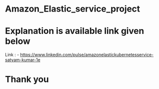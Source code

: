 # Amazon_Elastic_service_project



# Explanation is available link given below

Link : -  https://www.linkedin.com/pulse/amazonelastickubernetesservice-satyam-kumar-1e




# Thank you
